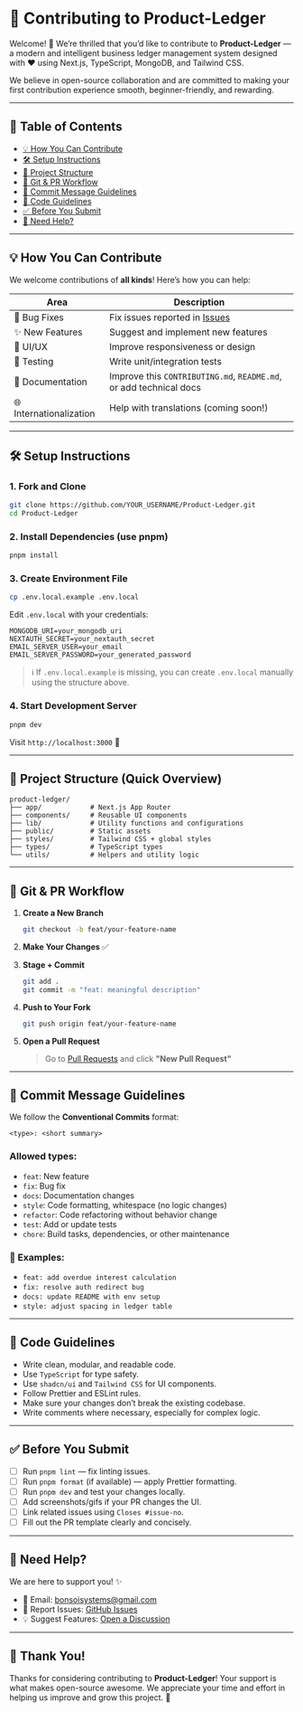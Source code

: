 # 🤝 Contributing to Product-Ledger

Welcome! 🎉 We’re thrilled that you’d like to contribute to **Product-Ledger** — a modern and intelligent business ledger management system designed with ❤️ using Next.js, TypeScript, MongoDB, and Tailwind CSS.

We believe in open-source collaboration and are committed to making your first contribution experience smooth, beginner-friendly, and rewarding.

---

## 📌 Table of Contents

- [💡 How You Can Contribute](#-how-you-can-contribute)
- [🛠️ Setup Instructions](#️-setup-instructions)
- [📁 Project Structure](#-project-structure)
- [🚀 Git & PR Workflow](#-git--pr-workflow)
- [🎯 Commit Message Guidelines](#-commit-message-guidelines)
- [📑 Code Guidelines](#-code-guidelines)
- [✅ Before You Submit](#-before-you-submit)
- [💬 Need Help?](#-need-help)

---

## 💡 How You Can Contribute

We welcome contributions of **all kinds**! Here’s how you can help:

| Area | Description |
|------|-------------|
| 🐛 Bug Fixes | Fix issues reported in [Issues](https://github.com/vishalmaurya850/Product-Ledger/issues) |
| ✨ New Features | Suggest and implement new features |
| 🎨 UI/UX | Improve responsiveness or design |
| 🧪 Testing | Write unit/integration tests |
| 📝 Documentation | Improve this `CONTRIBUTING.md`, `README.md`, or add technical docs |
| 🌐 Internationalization | Help with translations (coming soon!) |

---

## 🛠️ Setup Instructions

### 1. Fork and Clone

```bash
git clone https://github.com/YOUR_USERNAME/Product-Ledger.git
cd Product-Ledger
```

### 2. Install Dependencies (use pnpm)

```bash
pnpm install
```

### 3. Create Environment File

```bash
cp .env.local.example .env.local
```

Edit `.env.local` with your credentials:

```env
MONGODB_URI=your_mongodb_uri
NEXTAUTH_SECRET=your_nextauth_secret
EMAIL_SERVER_USER=your_email
EMAIL_SERVER_PASSWORD=your_generated_password
```

> ℹ️ If `.env.local.example` is missing, you can create `.env.local` manually using the structure above.

### 4. Start Development Server

```bash
pnpm dev
```

Visit `http://localhost:3000` 🚀

---

## 📁 Project Structure (Quick Overview)

```
product-ledger/
├── app/            # Next.js App Router
├── components/     # Reusable UI components
├── lib/            # Utility functions and configurations
├── public/         # Static assets
├── styles/         # Tailwind CSS + global styles
├── types/          # TypeScript types
└── utils/          # Helpers and utility logic
```

---

## 🚀 Git & PR Workflow

1. **Create a New Branch**

   ```bash
   git checkout -b feat/your-feature-name
   ```

2. **Make Your Changes** ✅

3. **Stage + Commit**

   ```bash
   git add .
   git commit -m "feat: meaningful description"
   ```

4. **Push to Your Fork**

   ```bash
   git push origin feat/your-feature-name
   ```

5. **Open a Pull Request**

   > Go to [Pull Requests](https://github.com/vishalmaurya850/Product-Ledger/pulls) and click **"New Pull Request"**

---

## 🎯 Commit Message Guidelines

We follow the **Conventional Commits** format:

```
<type>: <short summary>
```

### Allowed types:

- `feat`: New feature
- `fix`: Bug fix
- `docs`: Documentation changes
- `style`: Code formatting, whitespace (no logic changes)
- `refactor`: Code refactoring without behavior change
- `test`: Add or update tests
- `chore`: Build tasks, dependencies, or other maintenance

### 🔧 Examples:

- `feat: add overdue interest calculation`
- `fix: resolve auth redirect bug`
- `docs: update README with env setup`
- `style: adjust spacing in ledger table`

---

## 📑 Code Guidelines

- Write clean, modular, and readable code.
- Use `TypeScript` for type safety.
- Use `shadcn/ui` and `Tailwind CSS` for UI components.
- Follow Prettier and ESLint rules.
- Make sure your changes don’t break the existing codebase.
- Write comments where necessary, especially for complex logic.

---

## ✅ Before You Submit

- [ ] Run `pnpm lint` — fix linting issues.
- [ ] Run `pnpm format` (if available) — apply Prettier formatting.
- [ ] Run `pnpm dev` and test your changes locally.
- [ ] Add screenshots/gifs if your PR changes the UI.
- [ ] Link related issues using `Closes #issue-no`.
- [ ] Fill out the PR template clearly and concisely.

---

## 💬 Need Help?

We are here to support you! ✨

- 📧 Email: [bonsoisystems@gmail.com](mailto:bonsoisystems@gmail.com)
- 🐛 Report Issues: [GitHub Issues](https://github.com/vishalmaurya850/Product-Ledger/issues)
- 💡 Suggest Features: [Open a Discussion](https://github.com/vishalmaurya850/Product-Ledger/discussions)

---

## 🙌 Thank You!

Thanks for considering contributing to **Product-Ledger**! Your support is what makes open-source awesome. We appreciate your time and effort in helping us improve and grow this project. 🚀
